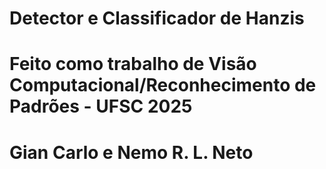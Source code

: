 # Detector e Classificador de Hanzis
# Feito como trabalho de Visão Computacional/Reconhecimento de Padrões - UFSC 2025
# Gian Carlo e Nemo R. L. Neto
